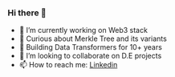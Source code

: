 ### Hi there 👋

- 🔭 I’m currently working on Web3 stack
- 🔭 Curious about Merkle Tree and its variants 
- 🌱 Building Data Transformers for 10+ years
- 👯 I’m looking to collaborate on D.E projects
- 📫 How to reach me:  [Linkedin](https://www.linkedin.com/in/renjith-madhavassery/)
